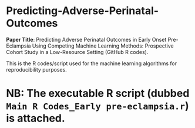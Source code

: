 # Predicting-Adverse-Perinatal-Outcomes

**Paper Title**:  Predicting Adverse Perinatal Outcomes in Early Onset Pre-Eclampsia Using Competing Machine Learning Methods: Prospective Cohort Study in a Low-Resource Setting (GitHub R codes).


This is the R codes/script used for the machine learning algorithms for reproducibility purposes.

# NB: The executable R script (dubbed `Main R Codes_Early pre-eclampsia.r`) is attached.

